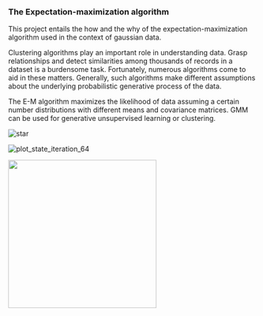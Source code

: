 ### The Expectation-maximization algorithm

This project entails the how and the why of the expectation-maximization algorithm used in the context of gaussian data. 

Clustering algorithms play an important role in understanding data. Grasp relationships and detect similarities among thousands of records in a dataset is a burdensome task. Fortunately, numerous algorithms come to aid in these matters. Generally, such algorithms make different assumptions about the underlying probabilistic generative process of the data.

The E-M algorithm maximizes the likelihood of data assuming a certain number distributions with different means and covariance matrices. GMM can be used for generative unsupervised learning or clustering.

![star](https://github.com/user-attachments/assets/3010d96f-9ee0-4398-9ebb-26a3d68ed8de)

![plot_state_iteration_64](https://github.com/user-attachments/assets/9e977c85-7298-4b2c-9d18-c6e4433eba92)

<img src="https://github.com/user-attachments/assets/9e977c85-7298-4b2c-9d18-c6e4433eba92" width="300" >

